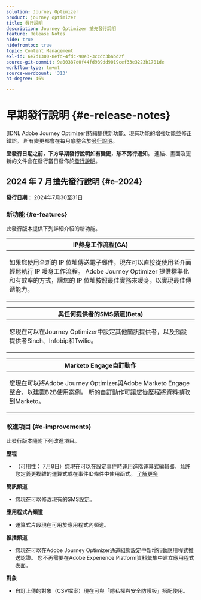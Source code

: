```yaml
---
solution: Journey Optimizer
product: journey optimizer
title: 發行說明
description: Journey Optimizer 搶先發行說明
feature: Release Notes
hide: true
hidefromtoc: true
topic: Content Management
exl-id: 6e7d1300-8efd-4fdc-90e3-3ccdc3babd2f
source-git-commit: 9a00387d0f44fd989dd9019cef33e3223b1701de
workflow-type: tm+mt
source-wordcount: '313'
ht-degree: 46%

---
```


# 早期發行說明 {#e-release-notes}

[!DNL Adobe Journey Optimizer]持續提供新功能、現有功能的增強功能並修正錯誤。 所有變更都會在每月底整合於[發行說明](release-notes.md)。

**至發行日期之前，下方早期發行說明如有變更，恕不另行通知**。 連結、畫面及更新的文件會在發行當日發佈於[發行說明](release-notes.md)。

## 2024 年 7 月搶先發行說明 {#e-2024}

**發行日期**： 2024年7月30至31日

### 新功能 {#e-features}

此發行版本提供下列詳細介紹的新功能。

<table>
<thead>
<tr>
<th><strong>IP熱身工作流程(GA)</strong><br/></th>
</tr>
</thead>
<tbody>
<tr>
<td>
<p>如果您使用全新的 IP 位址傳送電子郵件，現在可以直接從使用者介面輕鬆執行 IP 暖身工作流程。 Adobe Journey Optimizer 提供標準化和有效率的方式，讓您的 IP 位址按照最佳實務來暖身，以實現最佳傳遞能力。</p>
<!--p>For more information, refer to the <a href="../configuration/ip-warmup-gs.md">detailed documentation</a>.</p-->
</td>
</tr>
</tbody>
</table>


<table>
<thead>
<tr>
<th><strong>與任何提供者的SMS頻道(Beta)</strong><br/></th>
</tr>
</thead>
<tbody>
<tr>
<td>
<p>您現在可以在Journey Optimizer中設定其他簡訊提供者，以及預設提供者Sinch、Infobip和Twilio。</p>
<!--p>For more information, refer to the <a href="../configuration/ip-warmup-gs.md">detailed documentation</a>.</p-->
</td>
</tr>
</tbody>
</table>



<table>
<thead>
<tr>
<th><strong>Marketo Engage自訂動作</strong><br/></th>
</tr>
</thead>
<tbody>
<tr>
<td>
<p>您現在可以將Adobe Journey Optimizer與Adobe Marketo Engage整合，以建置B2B使用案例。 新的自訂動作可讓您從歷程將資料擷取到Marketo。</p>
<!--p>For more information, refer to the <a href="../configuration/ip-warmup-gs.md">detailed documentation</a>.</p-->
</td>
</tr>
</tbody>
</table>


<!--table>
<thead>
<tr>
<th><strong>Improved channel configurations</strong><br/></th>
</tr>
</thead>
<tbody>
<tr>
<td>
<p>The current channel surface capabilities have been enhanced for a consistent approach across all channels. You can now define, manage, and reuse these configurations for any of your channels.</p>
<p><ul>
<li>Channel surfaces are now renamed to <strong>Channel configurations</strong></li>
<li>From the Channel configurations inventory you can now create reusable channel configurations for all channels, including now Web, In-app messaging, or Code-based experience</li>
<li>Object level access control (OLAC) is now available for each channel configuration, allowing you to decide which of your users are allowed to create or use specific configurations</li>
<li>For some channels, you can create channel configurations that target multiple platforms. An example here would be an In-app messaging channel configuration that can target a web page, an iOS app and an Android app.</li>
</ul></p>
<p>For more information, refer to the <a href="../configuration/ip-warmup-gs.md">detailed documentation</a>.</p>
</td>
</tr>
</tbody>
</table-->


<!--table>
<thead>
<tr>
<th><strong>Extended personalization data - Beta</strong><br/></th>
</tr>
</thead>
<tbody>
<tr>
<td>
<p>You can now lookup and fetch data values within Adobe Experience Platform datasets, and use these values to build conditions in Adobe Journey Optimizer. You can leverage data from a lookup dataset when a relationship has been defined using an attribute inside of an array of objects. You can specify non-profile enabled datasets for lookup. Once enabled, you can use a profile attribute as a join key to the specified dataset to retrive further data for personalization.</p>
<p>This capability is currently available as a public beta.</p>
</td>
</tr>
</tbody>
</table-->

### 改進項目 {#e-improvements}

此發行版本隨附下列改進項目。

**歷程**

* （可用性： 7月8日）您現在可以在設定事件時運用進階運算式編輯器，允許您定義更複雜的運算式或在事件ID條件中使用函式。 [了解更多](../event/about-creating.md#adv-exp-editor)

<!--* The `event-id` condition is now automatically filled during test mode. -->

**簡訊頻道**

* 您現在可以修改現有的SMS設定。

**應用程式內頻道**

* 運算式片段現在可用於應用程式內頻道。

**推播頻道**

* 您現在可以在Adobe Journey Optimizer通道組態設定中新增行動應用程式推送認證。 您不再需要在Adobe Experience Platform資料彙集中建立應用程式表面。

**對象**

* 自訂上傳的對象（CSV檔案）現在可與「隱私權與安全防護板」搭配使用。

